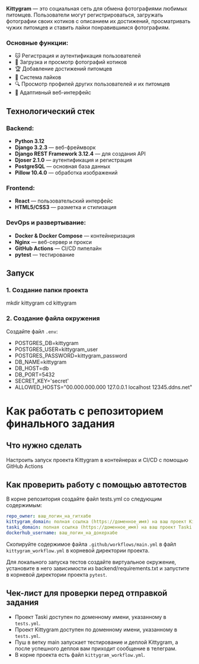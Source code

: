 **Kittygram** — это социальная сеть для обмена фотографиями любимых питомцев. Пользователи могут регистрироваться, загружать фотографии своих котиков с описанием их достижений, просматривать чужих питомцев и ставить лайки понравившимся фотографиям.

### Основные функции:

- 🐱 Регистрация и аутентификация пользователей
- 📸 Загрузка и просмотр фотографий котиков
- 🏆 Добавление достижений питомцев
- 💝 Система лайков
- 🔍 Просмотр профилей других пользователей и их питомцев
- 📱 Адаптивный веб-интерфейс

## Технологический стек

### Backend:

- **Python 3.12**
- **Django 3.2.3** — веб-фреймворк
- **Django REST Framework 3.12.4** — для создания API
- **Djoser 2.1.0** — аутентификация и регистрация
- **PostgreSQL** — основная база данных
- **Pillow 10.4.0** — обработка изображений

### Frontend:

- **React** — пользовательский интерфейс
- **HTML5/CSS3** — разметка и стилизация

### DevOps и развертывание:

- **Docker & Docker Compose** — контейнеризация
- **Nginx** — веб-сервер и прокси
- **GitHub Actions** — CI/CD пипелайн
- **pytest** — тестирование

## Запуск

### 1. Создание папки проекта

mkdir kittygram
cd kittygram

### 2. Создание файла окружения

Создайте файл `.env`:

- POSTGRES_DB=kittygram
- POSTGRES_USER=kittygram_user
- POSTGRES_PASSWORD=kittygram_password
- DB_NAME=kittygram
- DB_HOST=db
- DB_PORT=5432
- SECRET_KEY='secret'
- ALLOWED_HOSTS="00.000.000.000 127.0.0.1 localhost 12345.ddns.net"

# Как работать с репозиторием финального задания

## Что нужно сделать

Настроить запуск проекта Kittygram в контейнерах и CI/CD с помощью GitHub Actions

## Как проверить работу с помощью автотестов

В корне репозитория создайте файл tests.yml со следующим содержимым:

```yaml
repo_owner: ваш_логин_на_гитхабе
kittygram_domain: полная ссылка (https://доменное_имя) на ваш проект Kittygram
taski_domain: полная ссылка (https://доменное_имя) на ваш проект Taski
dockerhub_username: ваш_логин_на_докерхабе
```

Скопируйте содержимое файла `.github/workflows/main.yml` в файл `kittygram_workflow.yml` в корневой директории проекта.

Для локального запуска тестов создайте виртуальное окружение, установите в него зависимости из backend/requirements.txt и запустите в корневой директории проекта `pytest`.

## Чек-лист для проверки перед отправкой задания

- Проект Taski доступен по доменному имени, указанному в `tests.yml`.
- Проект Kittygram доступен по доменному имени, указанному в `tests.yml`.
- Пуш в ветку main запускает тестирование и деплой Kittygram, а после успешного деплоя вам приходит сообщение в телеграм.
- В корне проекта есть файл `kittygram_workflow.yml`.
